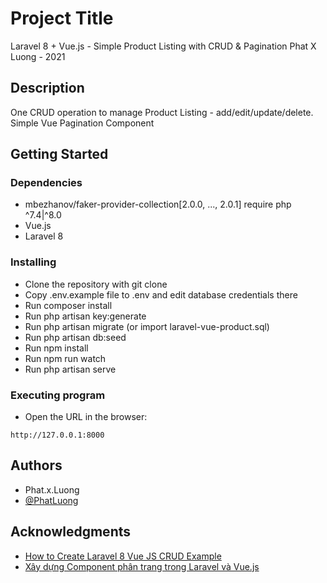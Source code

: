 # Project Title

Laravel 8 + Vue.js - Simple Product Listing with CRUD & Pagination
Phat X Luong - 2021

## Description

One CRUD operation to manage Product Listing - add/edit/update/delete.
Simple Vue Pagination Component

## Getting Started

### Dependencies

* mbezhanov/faker-provider-collection[2.0.0, ..., 2.0.1] require php ^7.4|^8.0 
* Vue.js
* Laravel 8

### Installing

* Clone the repository with git clone
* Copy .env.example file to .env and edit database credentials there
* Run composer install
* Run php artisan key:generate
* Run php artisan migrate (or import laravel-vue-product.sql)
* Run php artisan db:seed 
* Run npm install
* Run npm run watch
* Run php artisan serve

### Executing program

* Open the URL in the browser:
```
http://127.0.0.1:8000
```

## Authors

* Phat.x.Luong 
* [@PhatLuong](https://www.phatx88-porfolio.xyz/)

## Acknowledgments

* [How to Create Laravel 8 Vue JS CRUD Example](https://codeplaners.com/how-to-create-laravel-8-vue-js-crud-example/)
* [Xây dựng Component phân trang trong Laravel và Vue.js](https://allaravel.com/blog/xay-dung-component-phan-trang-trong-laravel-va-vue-js)
